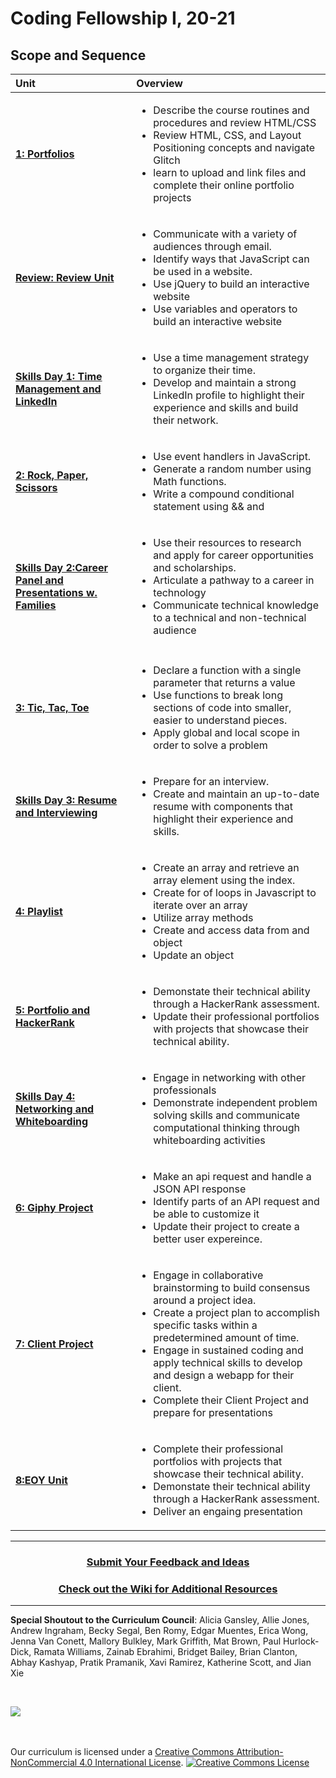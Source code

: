# Coding Fellowship I, 20-21

## Scope and Sequence

| Unit                                                                                       | Overview                                                                                                                                                                                                                                                                                                                                                                                 |
| :----------------------------------------------------------------------------------------- | :--------------------------------------------------------------------------------------------------------------------------------------------------------------------------------------------------------------------------------------------------------------------------------------------------------------------------------------------------------------------------------------- |
| [**1: Portfolios**](units/unit1)                                                           | <ul><li>Describe the course routines and procedures and review HTML/CSS</li><li>Review HTML, CSS, and Layout Positioning concepts and navigate Glitch</li><li>learn to upload and link files and complete their online portfolio projects</li> </ul>                                                                                                                                     |
| [**Review: Review Unit**](units/reviewunit)                                                | <ul><li>Communicate with a variety of audiences through email.</li><li>Identify ways that JavaScript can be used in a website. </li> <li>Use jQuery to build an interactive website</li><li>Use variables and operators to build an interactive website</li></ul>                                                                                                                        |
| [**Skills Day 1: Time Management and LinkedIn**](units/skillsdays/skillsday1)              | <ul><li>Use a time management strategy to organize their time.</li><li>Develop and maintain a strong LinkedIn profile to highlight their experience and skills and build their network.</li></ul>                                                                                                                                                                                        |
| [**2: Rock, Paper, Scissors**](units/unit2)                                                | <ul><li>Use event handlers in JavaScript.</li> <li>Generate a random number using Math functions.</li><li>Write a compound conditional statement using && and                                                                                                                                                                                                                            |  | . </li></ul> |
| [**Skills Day 2:Career Panel and Presentations w. Families**](units/skillsdays/skillsday2) | <ul><li>Use their resources to research and apply for career opportunities and scholarships.</li><li>Articulate a pathway to a career in technology</li><li>Communicate technical knowledge to a technical and non-technical audience                                                                                                                                                    |
| </li></ul>                                                                                 |
| [**3: Tic, Tac, Toe**](units/unit3)                                                        | <ul><li>Declare a function with a single parameter that returns a value</li><li>Use functions to break long sections of code into smaller, easier to understand pieces.</li><li>Apply global and local scope in order to solve a problem</li></ul>                                                                                                                                       |
| [**Skills Day 3: Resume and Interviewing**](units/skillsdays/skillsday3)                   | <ul><li>Prepare for an interview.</li> <li>Create and maintain an up-to-date resume with components that highlight their experience and skills.</li></ul>                                                                                                                                                                                                                                |
| [**4: Playlist**](units/unit4)                                                             | <ul><li>Create an array and retrieve an array element using the index.</li><li>Create for of loops in Javascript to iterate over an array</li><li>Utilize array methods</li><li>Create and access data from and object</li><li>Update an object</li></ul>                                                                                                                                |
| [**5: Portfolio and HackerRank**](units/unit5)                                             | <ul><li>Demonstate their technical ability through a HackerRank assessment.</li> <li>Update their professional portfolios with projects that showcase their technical ability.</li></ul>                                                                                                                                                                                                 |
| [**Skills Day 4: Networking and Whiteboarding**](units/skillsday4)                         | <ul><li>Engage in networking with other professionals</li><li>Demonstrate independent problem solving skills and communicate computational thinking through whiteboarding activities</li></ul>                                                                                                                                                                                           |
| [**6: Giphy Project**](units/unit6)                                                        | <ul><li>Make an api request and handle a JSON API response</li><li>Identify parts of an API request and be able to customize it</li><li>Update their project to create a better user expereince.</li> </ul>                                                                                                                                                                              |
| [**7: Client Project**](units/unit7)                                                       | <ul><li>Engage in collaborative brainstorming to build consensus around a project idea.</li> <li>Create a project plan to accomplish specific tasks within a predetermined amount of time.</li><li>Engage in sustained coding and apply technical skills to develop and design a webapp for their client.</li><li>Complete their Client Project and prepare for presentations </li></ul> |
| [**8:EOY Unit**](units/unit8)                                                              | <ul><li>Complete their professional portfolios with projects that showcase their technical ability.</li> <li>Demonstate their technical ability through a HackerRank assessment.</li><li>Deliver an engaing presentation</li> </ul>                                                                                                                                                      |

---

<h3 align="center"><a href="https://forms.gle/vyAD1HFwXHZMRXrr9">Submit Your Feedback and Ideas</a></h3>
<h3 align="center"><a href="https://github.com/itscodenation/curriculum-20-21/wiki">Check out the Wiki for Additional Resources</a></h3>

---

**Special Shoutout to the Curriculum Council**:
Alicia Gansley,
Allie Jones,
Andrew Ingraham,
Becky Segal,
Ben Romy,
Edgar Muentes,
Erica Wong,
Jenna Van Conett,
Mallory Bulkley,
Mark Griffith,
Mat Brown,
Paul Hurlock-Dick,
Ramata Williams,
Zainab Ebrahimi,
Bridget Bailey,
Brian Clanton,
Abhay Kashyap,
Pratik Pramanik,
Xavi Ramirez,
Katherine Scott, and
Jian Xie

<br>
<p> <img src="https://i.imgur.com/lYodTLP.png?1" ></p>

<br>
<br>
Our curriculum is licensed under a <a rel="license" href="http://creativecommons.org/licenses/by-nc/4.0/">Creative Commons Attribution-NonCommercial 4.0 International License</a>.
<a rel="license" href="http://creativecommons.org/licenses/by-nc/4.0/"><img alt="Creative Commons License" style="border-width:0" src="https://i.creativecommons.org/l/by-nc/4.0/88x31.png" /></a>

